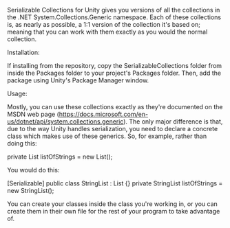 Serializable Collections for Unity gives you versions of all the collections in
the .NET System.Collections.Generic namespace. Each of these collections is, as
nearly as possible, a 1:1 version of the collection it's based on; meaning that
you can work with them exactly as you would the normal collection.

Installation:

If installing from the repository, copy the SerializableCollections folder from
inside the Packages folder to your project's Packages folder. Then, add the
package using Unity's Package Manager window.

Usage:

Mostly, you can use these collections exactly as they're documented on the MSDN
web page (https://docs.microsoft.com/en-us/dotnet/api/system.collections.generic).
The only major difference is that, due to the way Unity handles serialization,
you need to declare a concrete class which makes use of these generics. So,
for example, rather than doing this:

private List<string> listOfStrings = new List<string>();

You would do this:

[Serializable]
public class StringList : List<string> {}
private StringList listOfStrings = new StringList();

You can create your classes inside the class you're working in, or you can
create them in their own file for the rest of your program to take advantage
of.